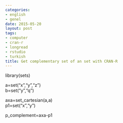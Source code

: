 ```yaml
---
categories:
- english
- genel
date: 2015-05-20
layout: post
tags:
- computer
- cran-r
- longread
- rstudio
- turkish
title: Get complementary set of an set with CRAN-R
---
```


library(sets)

a=set(“x”,“y”,“z”)  
b=set(“y”,“q”)

axa=set\_cartesian(a,a)  
p1=set(“x”,“y”)

p\_complement=axa-p1

